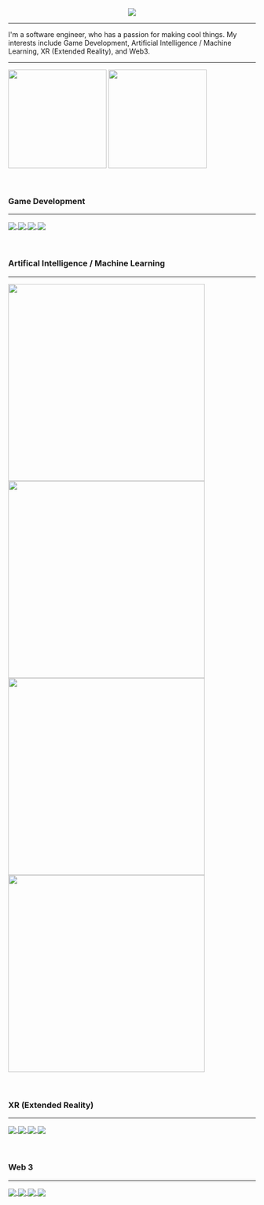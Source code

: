 <div align="center">
  <img align="center" src="https://capsule-render.vercel.app/api?type=waving&color=0:8A0000,100:1D0043&height=250&section=header&text=BGHProjects&fontSize=80&fontColor=ffffff&animation=fadeIn"/>
</div>


<hr>
<div>
I'm a software engineer, who has a passion for making cool things. My interests include Game Development, Artificial Intelligence / Machine Learning, XR (Extended Reality), and Web3.
</div>
<hr>

<div width="100%">
  <img height="200" src="https://github-readme-stats.vercel.app/api?username=BGHProjects&show_icons=true&theme=midnight-purple" align="center"/>
  <img height="200" src="https://github-readme-stats.vercel.app/api/top-langs/?username=BGHProjects&layout=compact&theme=midnight-purple&langs_count=6&hide=html,php,css,haskell,visual%20basic,scss,vue" align="center"/>
 </div>
 
</br>
</br>
       
 
 ### Game Development
 <hr>
 <div>

   <a  href="https://github.com/BGHProjects/Fabula-Ex-Machina">
    <img  align="center" src="https://github-readme-stats.vercel.app/api/pin/?username=bghprojects&repo=Fabula-Ex-Machina&show_owner=true&theme=midnight-purple" />
  </a>
   
   <a  href="https://github.com/BGHProjects/vzn-v1">
  <img  align="center" src="https://github-readme-stats.vercel.app/api/pin/?username=bghprojects&repo=vzn-v1&show_owner=true&theme=midnight-purple" />
  </a>
   
  <a  href="https://github.com/BGHProjects/World_Engine_VR_Unity_Game">
  <img  align="center" src="https://github-readme-stats.vercel.app/api/pin/?username=bghprojects&repo=World_Engine_VR_Unity_Game&show_owner=true&theme=midnight-purple" />
  </a>
  
  <a href="https://github.com/BGHProjects/DotsAndBoxes">
  <img align="center" src="https://github-readme-stats.vercel.app/api/pin/?username=bghprojects&repo=DotsAndBoxes&show_owner=true&theme=midnight-purple" />
  </a>
  </div>
  
</br>
</br>

 ### Artifical Intelligence / Machine Learning
 <hr>
 <div>
  <a  href="https://github.com/BGHProjects/Custom-Large-Language-Model">
  <img width=400 align="center" src="https://github-readme-stats.vercel.app/api/pin/?username=bghprojects&repo=Custom-Large-Language-Model&show_owner=true&theme=midnight-purple" />
  </a>
  
  <a href="https://github.com/BGHProjects/AI-Youtube-Assistant">
  <img width=400 align="center" src="https://github-readme-stats.vercel.app/api/pin/?username=bghprojects&repo=AI-Youtube-Assistant&show_owner=true&theme=midnight-purple" />
  </a>

  <a href="https://github.com/BGHProjects/Self-Driving-Car-Computer-Vision-Projects">
  <img width=400 align="center" src="https://github-readme-stats.vercel.app/api/pin/?username=bghprojects&repo=Self-Driving-Car-Computer-Vision-Projects&show_owner=true&theme=midnight-purple" />
  </a>

  <a href="https://github.com/BGHProjects/Unsupervised-Learning-Algorithmic-Trading-Strategy">
  <img width=400 align="center" src="https://github-readme-stats.vercel.app/api/pin/?username=bghprojects&repo=Unsupervised-Learning-Algorithmic-Trading-Strategy&show_owner=true&theme=midnight-purple" />
  </a>
  
  </div>
  
</br>
</br>
 
### XR (Extended Reality)
<hr>
 <div>
   <a  href="https://github.com/BGHProjects/Planets-AR">
  <img  align="center" src="https://github-readme-stats.vercel.app/api/pin/?username=bghprojects&repo=Planets-AR&show_owner=true&theme=midnight-purple" />
  </a>
   
  <a  href="https://github.com/BGHProjects/TowerOfHanoiVR_UnityGame">
  <img  align="center" src="https://github-readme-stats.vercel.app/api/pin/?username=bghprojects&repo=TowerOfHanoiVR_UnityGame&show_owner=true&theme=midnight-purple" />
  </a>
  
   <a href="https://github.com/BGHProjects/Augmented-Reality-Furnishing-App">
  <img  align="center" src="https://github-readme-stats.vercel.app/api/pin/?username=bghprojects&repo=Augmented-Reality-Furnishing-App&show_owner=true&theme=midnight-purple" />
  </a>
 
  <a href="https://github.com/BGHProjects/HoloballZenModeImitatorVR_POC">
  <img align="center" src="https://github-readme-stats.vercel.app/api/pin/?username=bghprojects&repo=HoloballZenModeImitatorVR_POC&show_owner=true&theme=midnight-purple" />
  </a>
  </div>
  
</br>
</br>

 ### Web 3 
 <hr>
  <div>

  <a href="https://github.com/BGHProjects/MetaRanger_v1">
  <img  align="center" src="https://github-readme-stats.vercel.app/api/pin/?username=bghprojects&repo=MetaRanger_v1&show_owner=true&theme=midnight-purple" />
  </a>
  
  <a  href="https://github.com/BGHProjects/MetaBlox-v1">
  <img  align="center" src="https://github-readme-stats.vercel.app/api/pin/?username=bghprojects&repo=MetaBlox-v1&show_owner=true&theme=midnight-purple" />
  </a>
  
   <a href="https://github.com/BGHProjects/Unity-NFT-Gallery-V1">
  <img  align="center" src="https://github-readme-stats.vercel.app/api/pin/?username=bghprojects&repo=Unity-NFT-Gallery-V1&show_owner=true&theme=midnight-purple" />
  </a>
 
  <a href="https://github.com/BGHProjects/FundingDAO">
  <img align="center" src="https://github-readme-stats.vercel.app/api/pin/?username=bghprojects&repo=FundingDAO&show_owner=true&theme=midnight-purple" />
  </a>

  </div>
  
</br>
</br>





